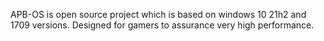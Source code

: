 APB-OS is open source project which is based on windows 10 21h2 and 1709 versions. Designed for gamers to assurance very high performance.
